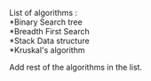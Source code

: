 List of algorithms :  
*Binary Search tree  
*Breadth First Search  
*Stack Data structure  
*Kruskal's algorithm  

Add rest of the algorithms in the list.
